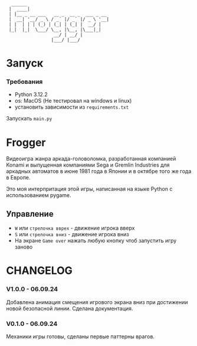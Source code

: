 ```
  ______                               
 |  ____|                              
 | |__ _ __ ___   __ _  __ _  ___ _ __ 
 |  __| '__/ _ \ / _` |/ _` |/ _ \ '__|
 | |  | | | (_) | (_| | (_| |  __/ |   
 |_|  |_|  \___/ \__, |\__, |\___|_|   
                  __/ | __/ |          
                 |___/ |___/           
```
# Запуск
### Требования
 - Python 3.12.2
 - os: MacOS (Не тестировал на windows и linux)
 - установить зависимости из `requirements.txt`

Запускать `main.py`

# Frogger
Видеоигра жанра аркада-головоломка, разработанная компанией Konami и выпущенная компаниями Sega и Gremlin Industries для аркадных автоматов в июне 1981 года в Японии и в октябре того же года в Европе.

Это моя интерпритация этой игры, написанная на языке Python с использованием pygame. 

## Управление
 - `W` или `стрелочка вврех` - движение игрока вверх
 - `S` или `стрелочка вниз` - движение игрока вниз
 - На экране `Game over` нажать любую кнопку чтоб запустить игру заново

# CHANGELOG
### V1.0.0 - 06.09.24
Добавлена анимация смещения игрового экрана вниз при достижении новой безопасной линии. Сделана документация.

### V0.1.0 - 06.09.24
Механики игры готовы, сделаны первые паттерны врагов.
